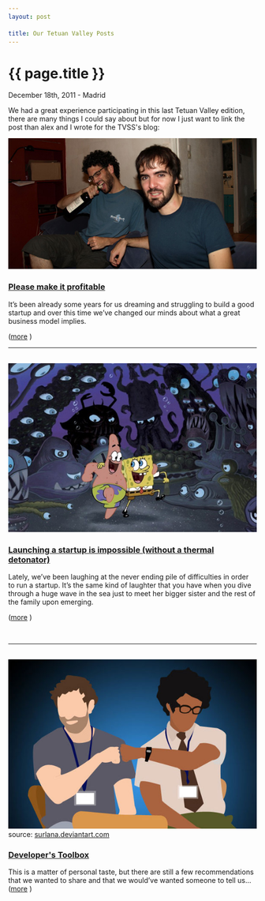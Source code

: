 ```yaml
---
layout: post

title: Our Tetuan Valley Posts 
---
```


{{ page.title }}
================

<p class="meta">December 18th, 2011 - Madrid</p>

We had a great experience participating in this last Tetuan Valley edition, there are many things I could say about but for now I just want to link the post than alex and I wrote for the TVSS's blog:

<img src="/images/bordeaux.jpeg" />

<h3><a href="http://blog.tetuanvalley.com/2011/11/please-make-it-profitable.html">Please make it profitable</a></h3>

It’s been already some years for us dreaming and struggling to build a good startup and over this time we’ve changed our minds about what a great business model implies.

(<a href="http://blog.tetuanvalley.com/2011/11/please-make-it-profitable.html">more</a>
)
<br />
<hr />
<br />
<img src="/images/spongebob.jpeg" />

<h3><a href="http://blog.tetuanvalley.com/2011/11/launching-a-startup-is-impossible-without-a-thermal-detonator.html">Launching a startup is impossible (without a thermal detonator)</a></h3>

Lately, we’ve been laughing at the never ending pile of difficulties in order to run a startup. It’s the same kind of laughter that you have when you dive through a huge wave in the sea just to meet her bigger sister and the rest of the family upon emerging.

(<a href="http://blog.tetuanvalley.com/2011/11/launching-a-startup-is-impossible-without-a-thermal-detonator.html">more</a>
)

<br />
<hr />
<br />


<img src="/images/IT_Crowd_Updated_by_surlana_580.jpg" />
source: <a href="http://surlana.deviantart.com/art/IT-Crowd-Updated-155624319">surlana.deviantart.com</a>

<h3><a href="http://blog.tetuanvalley.com/2011/12/developers-toolbox.html">Developer's Toolbox</a></h3>

This is a matter of personal taste, but there are still a few recommendations that we wanted to share and that we would’ve wanted someone to tell us... (<a href="http://blog.tetuanvalley.com/2011/12/developers-toolbox.html">more</a>
)




